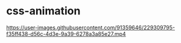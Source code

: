 # css-animation

https://user-images.githubusercontent.com/91359646/229309795-f35ff438-d56c-4d3e-9a39-6278a3a85e27.mp4

